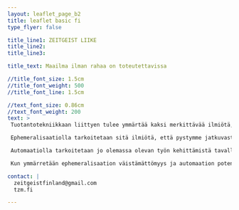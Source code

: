 ```yaml
---
layout: leaflet_page_b2
title: leaflet basic fi
type_flyer: false

title_line1: ZEITGEIST LIIKE
title_line2: 
title_line3: 

title_text: Maailma ilman rahaa on toteutettavissa

//title_font_size: 1.5cm
//title_font_weight: 500
//title_font_line: 1.5cm

//text_font_size: 0.86cm
//text_font_weight: 200
text: >
 Tuotantotekniikkaan liittyen tulee ymmärtää kaksi merkittävää ilmiötä, automaatio sekä ephemeralisaatio.<hr />

 Ephemeralisaatiolla tarkoitetaan sitä ilmiötä, että pystymme jatkuvasti tuottamaan enemmän hyödykkeitä vähemmällä työllä ja resursseilla. Tämä ilmiö on havaittavissa koko ihmisen historian ajan. Käytännössä tämä tarkoittaa sitä, että pystymme tarjoamaan aina vain korkeamman elintason, samalla kun ihmisten työajat lyhentyisivät ja käytettyjen resurssien määrä vähentyisi. Ephemeralisaatio ilmiönä kuvaa ennen kaikkea isoja linjoja. Tämä kehityskulku on kuitenkin tärkeää ymmärtää, sillä tekniikan kehittyminen johtaa väistämättä siihen että ihmisten työnteolle on aina vain vähemmän tarvetta.<hr />

 Automaatiolla tarkoitetaan jo olemassa olevan työn kehittämistä tavalla, jossa laitteet ja järjestelmät toimivat itsestään, ilman ihmisen ohjausta. Automaatio on nykyisin tärkeä tekijä ephemeralisaatioon liittyen, jopa niin tärkeä että sitä on hyvä tarkastella itsessään. Automaatiolla voidaan merkittävästi vähentää ihmisen työn tarvetta ja se on merkittävä askel eteenäin mekanisaatiosta, joka vähensi työn tarvetta tuotannossa tuomalla koneita helpottamaan työntekoa. <hr />

 Kun ymmärretään ephemeralisaation väistämättömyys ja automaation potentiaali voidaan nähdä, että tuotantoteknisesti meidän on mahdollista rakentaa talousjärjestelmä, joka vaatii toimiakseen ihmiseltä vain marginaalisen määrän työtä. Tietenkään tämä ei voi tapahtua silmänräpäyksessä, mutta jos otamme tavoitteeksemme pyrkiä mahdollisimman tehokkaasti vähentää tarvittavaa työmäärää ihmisiltä, voisimme esimerkiksi parinkymmenen vuoden päästä olla tilanteessa, jossa yhteiskuntannan ylläpito vaatii työntekoa vain muutamalta prosentilta yhteiskunnan jäsenistä, tai toisinpäin käännettynä vain pari tuntia viikossa kaikilta. <hr />

contact: |
  zeitgeistfinland@gmail.com
  tzm.fi

---
```


